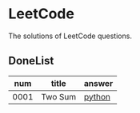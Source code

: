 # LeetCode
The solutions of LeetCode questions.

## DoneList
|num|title|answer|
|---|---|---|
|0001|Two Sum|[python](https://github.com/washing1127/LeetCode/blob/main/0001/0001.py)|

